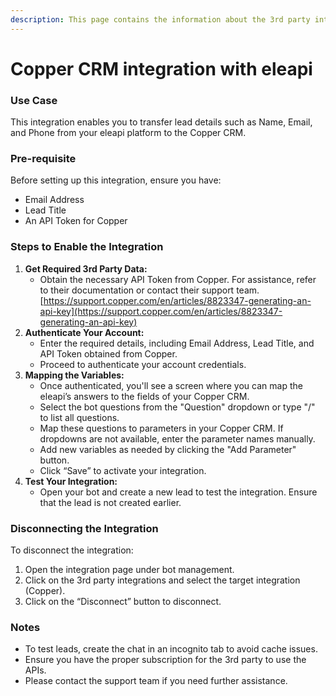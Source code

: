 ```yaml
---
description: This page contains the information about the 3rd party integrations.
---
```


# Copper CRM integration with eleapi

### Use Case

This integration enables you to transfer lead details such as Name, Email, and Phone from your eleapi platform to the Copper CRM.

### Pre-requisite

Before setting up this integration, ensure you have:

* Email Address
* Lead Title
* An API Token for Copper

### Steps to Enable the Integration

1. **Get Required 3rd Party Data:**
   * Obtain the necessary API Token from Copper. For assistance, refer to their documentation or contact their support team. [https://support.copper.com/en/articles/8823347-generating-an-api-key](https://support.copper.com/en/articles/8823347-generating-an-api-key)
2. **Authenticate Your Account:**
   * Enter the required details, including Email Address, Lead Title, and API Token obtained from Copper.
   * Proceed to authenticate your account credentials.
3. **Mapping the Variables:**
   * Once authenticated, you'll see a screen where you can map the eleapi’s answers to the fields of your Copper CRM.
   * Select the bot questions from the "Question" dropdown or type "/" to list all questions.
   * Map these questions to parameters in your Copper CRM. If dropdowns are not available, enter the parameter names manually.
   * Add new variables as needed by clicking the "Add Parameter" button.
   * Click “Save” to activate your integration.
4. **Test Your Integration:**
   * Open your bot and create a new lead to test the integration. Ensure that the lead is not created earlier.

### Disconnecting the Integration

To disconnect the integration:

1. Open the integration page under bot management.
2. Click on the 3rd party integrations and select the target integration (Copper).
3. Click on the “Disconnect” button to disconnect.

### Notes

* To test leads, create the chat in an incognito tab to avoid cache issues.
* Ensure you have the proper subscription for the 3rd party to use the APIs.
* Please contact the support team if you need further assistance.
